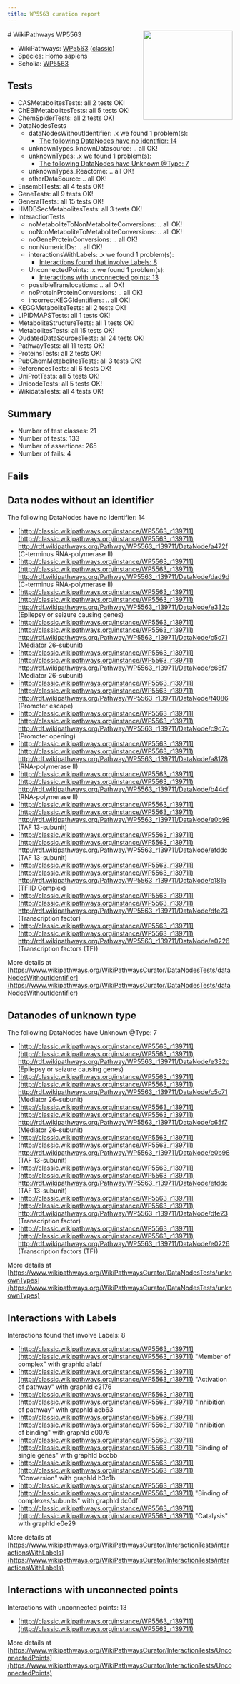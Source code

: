 ```yaml
---
title: WP5563 curation report
---
```


<img style="float: right; width: 200px" src="https://upload.wikimedia.org/wikipedia/commons/thumb/8/83/Wplogo_with_text_500.png/640px-Wplogo_with_text_500.png" />
# WikiPathways WP5563

* WikiPathways: [WP5563](https://wikipathways.org/pathways/WP5563) ([classic](https://classic.wikipathways.org/instance/WP5563))
* Species: Homo sapiens
* Scholia: [WP5563](https://scholia.toolforge.org/wikipathways/WP5563)
## Tests
* CASMetabolitesTests: all 2 tests OK!
* ChEBIMetabolitesTests: all 5 tests OK!
* ChemSpiderTests: all 2 tests OK!
* DataNodesTests
    * dataNodesWithoutIdentifier: .x we found 1 problem(s):
        * [The following DataNodes have no identifier: 14](#8792c494)
    * unknownTypes_knownDatasource: .. all OK!
    * unknownTypes: .x we found 1 problem(s):
        * [The following DataNodes have Unknown @Type: 7](#839973e5)
    * unknownTypes_Reactome: .. all OK!
    * otherDataSource: .. all OK!
* EnsemblTests: all 4 tests OK!
* GeneTests: all 9 tests OK!
* GeneralTests: all 15 tests OK!
* HMDBSecMetabolitesTests: all 3 tests OK!
* InteractionTests
    * noMetaboliteToNonMetaboliteConversions: .. all OK!
    * noNonMetaboliteToMetaboliteConversions: .. all OK!
    * noGeneProteinConversions: .. all OK!
    * nonNumericIDs: .. all OK!
    * interactionsWithLabels: .x we found 1 problem(s):
        * [Interactions found that involve Labels: 8](#630d267f)
    * UnconnectedPoints: .x we found 1 problem(s):
        * [Interactions with unconnected points: 13](#7f1d407a)
    * possibleTranslocations: .. all OK!
    * noProteinProteinConversions: .. all OK!
    * incorrectKEGGIdentifiers: .. all OK!
* KEGGMetaboliteTests: all 2 tests OK!
* LIPIDMAPSTests: all 1 tests OK!
* MetaboliteStructureTests: all 1 tests OK!
* MetabolitesTests: all 15 tests OK!
* OudatedDataSourcesTests: all 24 tests OK!
* PathwayTests: all 11 tests OK!
* ProteinsTests: all 2 tests OK!
* PubChemMetabolitesTests: all 3 tests OK!
* ReferencesTests: all 6 tests OK!
* UniProtTests: all 5 tests OK!
* UnicodeTests: all 5 tests OK!
* WikidataTests: all 4 tests OK!


## Summary

* Number of test classes: 21
* Number of tests: 133
* Number of assertions: 265
* Number of fails: 4

## Fails

<a name="8792c494" />

## Data nodes without an identifier

The following DataNodes have no identifier: 14

* [http://classic.wikipathways.org/instance/WP5563_r139711](http://classic.wikipathways.org/instance/WP5563_r139711) http://rdf.wikipathways.org/Pathway/WP5563_r139711/DataNode/a472f (C-terminus RNA-polymerase II)
* [http://classic.wikipathways.org/instance/WP5563_r139711](http://classic.wikipathways.org/instance/WP5563_r139711) http://rdf.wikipathways.org/Pathway/WP5563_r139711/DataNode/dad9d (C-terminus RNA-polymerase II)
* [http://classic.wikipathways.org/instance/WP5563_r139711](http://classic.wikipathways.org/instance/WP5563_r139711) http://rdf.wikipathways.org/Pathway/WP5563_r139711/DataNode/e332c (Epilepsy or seizure causing genes)
* [http://classic.wikipathways.org/instance/WP5563_r139711](http://classic.wikipathways.org/instance/WP5563_r139711) http://rdf.wikipathways.org/Pathway/WP5563_r139711/DataNode/c5c71 (Mediator 26-subunit)
* [http://classic.wikipathways.org/instance/WP5563_r139711](http://classic.wikipathways.org/instance/WP5563_r139711) http://rdf.wikipathways.org/Pathway/WP5563_r139711/DataNode/c65f7 (Mediator 26-subunit)
* [http://classic.wikipathways.org/instance/WP5563_r139711](http://classic.wikipathways.org/instance/WP5563_r139711) http://rdf.wikipathways.org/Pathway/WP5563_r139711/DataNode/f4086 (Promoter escape)
* [http://classic.wikipathways.org/instance/WP5563_r139711](http://classic.wikipathways.org/instance/WP5563_r139711) http://rdf.wikipathways.org/Pathway/WP5563_r139711/DataNode/c9d7c (Promoter opening)
* [http://classic.wikipathways.org/instance/WP5563_r139711](http://classic.wikipathways.org/instance/WP5563_r139711) http://rdf.wikipathways.org/Pathway/WP5563_r139711/DataNode/a8178 (RNA-polymerase II)
* [http://classic.wikipathways.org/instance/WP5563_r139711](http://classic.wikipathways.org/instance/WP5563_r139711) http://rdf.wikipathways.org/Pathway/WP5563_r139711/DataNode/b44cf (RNA-polymerase II)
* [http://classic.wikipathways.org/instance/WP5563_r139711](http://classic.wikipathways.org/instance/WP5563_r139711) http://rdf.wikipathways.org/Pathway/WP5563_r139711/DataNode/e0b98 (TAF 13-subunit)
* [http://classic.wikipathways.org/instance/WP5563_r139711](http://classic.wikipathways.org/instance/WP5563_r139711) http://rdf.wikipathways.org/Pathway/WP5563_r139711/DataNode/efddc (TAF 13-subunit)
* [http://classic.wikipathways.org/instance/WP5563_r139711](http://classic.wikipathways.org/instance/WP5563_r139711) http://rdf.wikipathways.org/Pathway/WP5563_r139711/DataNode/c1815 (TFIID Complex)
* [http://classic.wikipathways.org/instance/WP5563_r139711](http://classic.wikipathways.org/instance/WP5563_r139711) http://rdf.wikipathways.org/Pathway/WP5563_r139711/DataNode/dfe23 (Transcription factor)
* [http://classic.wikipathways.org/instance/WP5563_r139711](http://classic.wikipathways.org/instance/WP5563_r139711) http://rdf.wikipathways.org/Pathway/WP5563_r139711/DataNode/e0226 (Transcription factors (TF))


More details at [https://www.wikipathways.org/WikiPathwaysCurator/DataNodesTests/dataNodesWithoutIdentifier](https://www.wikipathways.org/WikiPathwaysCurator/DataNodesTests/dataNodesWithoutIdentifier)

<a name="839973e5" />

## Datanodes of unknown type

The following DataNodes have Unknown @Type: 7

* [http://classic.wikipathways.org/instance/WP5563_r139711](http://classic.wikipathways.org/instance/WP5563_r139711) http://rdf.wikipathways.org/Pathway/WP5563_r139711/DataNode/e332c (Epilepsy or seizure causing genes)
* [http://classic.wikipathways.org/instance/WP5563_r139711](http://classic.wikipathways.org/instance/WP5563_r139711) http://rdf.wikipathways.org/Pathway/WP5563_r139711/DataNode/c5c71 (Mediator 26-subunit)
* [http://classic.wikipathways.org/instance/WP5563_r139711](http://classic.wikipathways.org/instance/WP5563_r139711) http://rdf.wikipathways.org/Pathway/WP5563_r139711/DataNode/c65f7 (Mediator 26-subunit)
* [http://classic.wikipathways.org/instance/WP5563_r139711](http://classic.wikipathways.org/instance/WP5563_r139711) http://rdf.wikipathways.org/Pathway/WP5563_r139711/DataNode/e0b98 (TAF 13-subunit)
* [http://classic.wikipathways.org/instance/WP5563_r139711](http://classic.wikipathways.org/instance/WP5563_r139711) http://rdf.wikipathways.org/Pathway/WP5563_r139711/DataNode/efddc (TAF 13-subunit)
* [http://classic.wikipathways.org/instance/WP5563_r139711](http://classic.wikipathways.org/instance/WP5563_r139711) http://rdf.wikipathways.org/Pathway/WP5563_r139711/DataNode/dfe23 (Transcription factor)
* [http://classic.wikipathways.org/instance/WP5563_r139711](http://classic.wikipathways.org/instance/WP5563_r139711) http://rdf.wikipathways.org/Pathway/WP5563_r139711/DataNode/e0226 (Transcription factors (TF))


More details at [https://www.wikipathways.org/WikiPathwaysCurator/DataNodesTests/unknownTypes](https://www.wikipathways.org/WikiPathwaysCurator/DataNodesTests/unknownTypes)

<a name="630d267f" />

## Interactions with Labels

Interactions found that involve Labels: 8

* [http://classic.wikipathways.org/instance/WP5563_r139711](http://classic.wikipathways.org/instance/WP5563_r139711) "Member of complex" with graphId a1abf
* [http://classic.wikipathways.org/instance/WP5563_r139711](http://classic.wikipathways.org/instance/WP5563_r139711) "Activation of pathway" with graphId c2176
* [http://classic.wikipathways.org/instance/WP5563_r139711](http://classic.wikipathways.org/instance/WP5563_r139711) "Inhibition of pathway" with graphId aeb63
* [http://classic.wikipathways.org/instance/WP5563_r139711](http://classic.wikipathways.org/instance/WP5563_r139711) "Inhibition of binding" with graphId c0076
* [http://classic.wikipathways.org/instance/WP5563_r139711](http://classic.wikipathways.org/instance/WP5563_r139711) "Binding of single genes" with graphId bccbb
* [http://classic.wikipathways.org/instance/WP5563_r139711](http://classic.wikipathways.org/instance/WP5563_r139711) "Conversion" with graphId b3c1b
* [http://classic.wikipathways.org/instance/WP5563_r139711](http://classic.wikipathways.org/instance/WP5563_r139711) "Binding of complexes/subunits" with graphId dc0df
* [http://classic.wikipathways.org/instance/WP5563_r139711](http://classic.wikipathways.org/instance/WP5563_r139711) "Catalysis" with graphId e0e29


More details at [https://www.wikipathways.org/WikiPathwaysCurator/InteractionTests/interactionsWithLabels](https://www.wikipathways.org/WikiPathwaysCurator/InteractionTests/interactionsWithLabels)

<a name="7f1d407a" />

## Interactions with unconnected points

Interactions with unconnected points: 13

* [http://classic.wikipathways.org/instance/WP5563_r139711](http://classic.wikipathways.org/instance/WP5563_r139711)


More details at [https://www.wikipathways.org/WikiPathwaysCurator/InteractionTests/UnconnectedPoints](https://www.wikipathways.org/WikiPathwaysCurator/InteractionTests/UnconnectedPoints)

